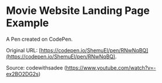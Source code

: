 # Movie Website Landing Page Example

A Pen created on CodePen.

Original URL: [https://codepen.io/ShemuEl/pen/RNwNqBQ](https://codepen.io/ShemuEl/pen/RNwNqBQ).

Source: codewithsadee (https://www.youtube.com/watch?v=-ex2BO2DG2s)